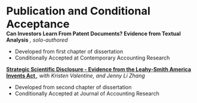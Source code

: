 <h4 style="margin: 0; font-size: 1.8rem; font-weight: bold;">Publication and Conditional Acceptance</h4>
<div class="title">
  <strong>Can Investors Learn From Patent Documents? Evidence from Textual Analysis</strong>
  <em>, solo-authored</em>
</div>
<ul>
  <li>Developed from first chapter of dissertation</li>
  <li>Conditionally Accepted at Contemporary Accounting Research</li>
</ul>

<div class="title">
  <strong>
    <a href="https://papers.ssrn.com/sol3/papers.cfm?abstract_id=4429511">
      Strategic Scientific Disclosure - Evidence from the Leahy-Smith America Invents Act
    </a>
  </strong>
  <em>, with Kristen Valentine, and Jenny Li Zhang</em>
</div>
<ul>
  <li>Developed from second chapter of dissertation</li>
  <li>Conditionally Accepted at Journal of Accounting Research</li>
</ul>

